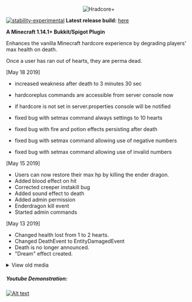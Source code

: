 <p align="center">
  <img src="https://i.imgur.com/ak1ZAlR.png" alt="Hradcore+"/>
</p>

[![stability-experimental](https://img.shields.io/badge/stability-stable-green.svg)](https://github.com/emersion/stability-badges#stable)
<b>Latest release build:</b> <a href="https://github.com/griimnak/Minecraft-HardPlus/releases">here</a>

<b>A Minecraft 1.14.1+ Bukkit/Spigot Plugin</b>

Enhances the vanilla Minecraft hardcore experience by degrading players' max health on death.

Once a user has ran out of hearts, they are perma dead.

[May 18 2019]

- increased weakness after death to 3 minutes 30 sec
- hardcoreplus commands are accessible from server console now
- if hardcore is not set in server.properties console will be notified

- fixed bug with setmax command always settings to 10 hearts
- fixed bug with fire and potion effects persisting after death
- fixed bug with setmax command allowing use of negative numbers
- fixed bug with setmax command allowing use of invalid numbers

[May 15 2019]

- Users can now restore their max hp by killing the ender dragon.
- Added blood effect on hit
- Corrected creeper instakill bug
- Added sound effect to death
- Added admin permission
- Enderdragon kill event
- Started admin commands
  
[May 13 2019]
 
- Changed health lost from 1 to 2 hearts.
- Changed DeathEvent to EntityDamagedEvent
- Death is no longer announced.
- "Dream" effect created.

<details>
  <summary>View old media</summary>

##### 2nd Youtube Demonstration:
[![Alt text](https://img.youtube.com/vi/z5rxjSrnwJY/0.jpg)](https://www.youtube.com/watch?v=z5rxjSrnwJY)
  
##### [OLD] Youtube Demonstration:
[![Alt text](https://img.youtube.com/vi/C36bSUXwPZw/0.jpg)](https://www.youtube.com/watch?v=C36bSUXwPZw)
</details>

##### Youtube Demonstration:
[![Alt text](https://img.youtube.com/vi/DiMFgSwdqvc/0.jpg)](https://www.youtube.com/watch?v=DiMFgSwdqvc)

